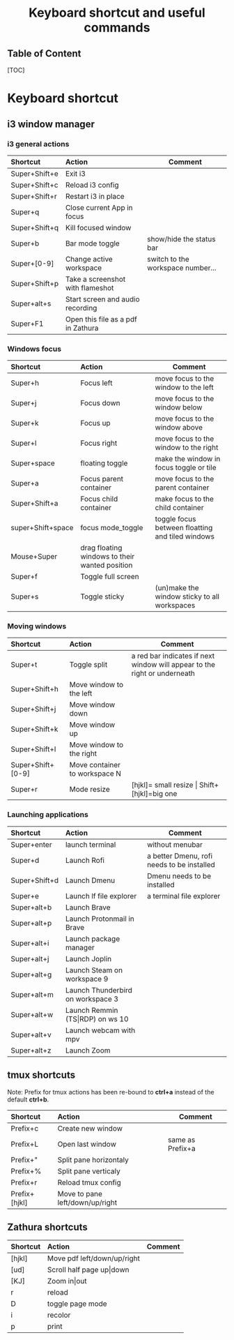 <H1><center>Keyboard shortcut and useful commands</center></H1>

<H2>Table of Content</H2>

[TOC]

# Keyboard shortcut

## i3 window manager

### i3 general actions

|Shortcut		                |	Action				                                    |	Comment                                   |
|:-------------             |		:----------		                                  |---                                        |
|Super+Shift+e	            |	Exit i3				                                    |								                            |
|Super+Shift+c	            |	Reload i3 config  	                              |								                            |
|Super+Shift+r	            |	Restart i3 in place	                              |								                            |
|Super+q		                |	Close current App in focus                        |								                            |
|Super+Shift+q	            |	Kill focused window	                              |								                            |
|Super+b		                |	Bar mode toggle                                   |show/hide the status bar                   |
|Super+[0-9]                |	Change active workspace                           |	switch to the workspace number...         |
|Super+Shift+p	            |	Take a screenshot with flameshot                  |								                            |
|Super+alt+s	              |	Start screen and audio recording                  |								                            |
|Super+F1   	              |	Open this file as a pdf in Zathura                |								                            |

### Windows focus

|Shortcut		                |	Action				                                    |	Comment                                   |
|:-------------             |		:----------		                                  |---                                        |
|Super+h		                |	Focus left                                        |move focus to the window to the left       |
|Super+j		                |	Focus down                                        |move focus to the window below             |
|Super+k		                |	Focus up                                          |move focus to the window above             |
|Super+l		                |	Focus right                                       |move focus to the window to the right      |
|Super+space	              |	floating toggle		                                |make the window in focus toggle or tile    |
|Super+a		                |	Focus parent container                            |move focus to the parent container         |
|Super+Shift+a              |	Focus child container                             |make focus to the child container          |
|super+Shift+space          | focus mode_toggle	                                |toggle focus between floatting and tiled windows
|Mouse+Super	              |	drag floating windows to their wanted position		|								                            |
|Super+f		                |	Toggle full screen	                              |								                            |
|Super+s		                |	Toggle sticky     	                              |(un)make	the window sticky to all workspaces|

### Moving windows

|Shortcut		                |	Action				                                    |	Comment                                   |
|:-------------             |		:----------		                                  |---                                        |
|Super+t		                |	Toggle split		                                  |	a red bar indicates if next window will appear to the right or underneath |
|Super+Shift+h              |	Move window to the left                           |                                           |
|Super+Shift+j              |	Move window down                                  |                                           |
|Super+Shift+k              |	Move window up                                    |                                           |
|Super+Shift+l              |	Move window to the right                          |                                           |
|Super+Shift+[0-9]          |	Move container to workspace N                     |                                           |
|Super+r		                |	Mode resize 		                                  |[hjkl]= small resize \| Shift+[hjkl]=big one |


### Launching applications

|Shortcut		                |	Action				                                    |	Comment                                   |
|:-------------             |		:----------		                                  |---                                        |
|Super+enter	              |	launch terminal		                                |	without menubar				                    |
|Super+d		                |	Launch Rofi			                                  |	a better Dmenu, rofi needs to be installed |
|Super+Shift+d	            |	Launch Dmenu		                                  |	Dmenu needs to be installed               |
|Super+e		                |	Launch lf file explorer                           |	a terminal file explorer                  |
|Super+alt+b  	            |	Launch Brave		                                  |	                                          |
|Super+alt+p  	            |	Launch Protonmail in Brave                        |	                                          |
|Super+alt+i  	            |	Launch package manager                            |	                                          |
|Super+alt+j  	            |	Launch Joplin                                     |	                                          |
|Super+alt+g  	            |	Launch Steam on workspace 9                       |	                                          |
|Super+alt+m  	            |	Launch Thunderbird on workspace 3                 |	                                          |
|Super+alt+w  	            |	Launch Remmin (TS\|RDP) on ws 10                  |	                                          |
|Super+alt+v  	            |	Launch webcam with mpv                            |	                                          |
|Super+alt+z  	            |	Launch Zoom                                       |	                                          |

## tmux shortcuts

Note: Prefix for tmux actions has been re-bound to **ctrl+a** instead of the default **ctrl+b**.

|Shortcut		                |	Action				                                    |	Comment                                   |
|:-------------             |		:----------		                                  |---                                        |
|Prefix+c   	              |	Create new window	                                |	                			                    |
|Prefix+L   	              |	Open last window	                                |same as Prefix+a  			                    |
|Prefix+"   	              |	Split pane horizontaly                            |	                			                    |
|Prefix+%   	              |	Split pane verticaly                              |	                			                    |
|Prefix+r   	              |	Reload tmux config                                |	                			                    |
|Prefix+[hjkl]              |	Move to pane left/down/up/right                   |	                			                    |

## Zathura shortcuts

|Shortcut		                |	Action				                                    |	Comment                                   |
|:-------------             |		:----------		                                  |---                                        |
|[hjkl]      	              |	Move pdf left/down/up/right 	                    |	                			                    |
|[ud]    	                  |	Scroll half page up\|down    	                    |	                			                    |
|[KJ]    	                  |	Zoom in\|out                	                    |	                			                    |
|r      	                  |	reload                      	                    |	                			                    |
|D      	                  |	toggle page mode             	                    |	                			                    |
|i      	                  |	recolor                      	                    |	                			                    |
|p      	                  |	print                       	                    |	                			                    |

